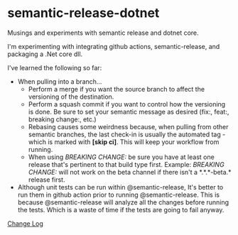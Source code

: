 # semantic-release-dotnet
Musings and experiments with semantic release and dotnet core.

I'm experimenting with integrating github actions, semantic-release, and packaging a .Net core dll.

I've learned the following so far:
- When pulling into a branch...
  - Perform a merge if you want the source branch to affect the versioning of the destination.
  - Perform a squash commit if you want to control how the versioning is done. Be sure to set your semantic message as desired (fix:, feat:, breaking change:, etc.)
  - Rebasing causes some weirdness because, when pulling from other semantic branches, the last check-in is usually the automated tag - which is marked with **[skip ci]**. This will keep your workflow from running.
  - When using *BREAKING CHANGE:* be sure you have at least one release that's pertinent to that build type first.
    Example: *BREAKING CHANGE:* will not work on the beta channel if there isn't a \*.\*.\*-beta.\* release first.
- Although unit tests can be run within @semantic-release, It's better to run them in github action prior to running @semantic-release. This is because @semantic-release will analyze all the changes before running the tests. Which is a waste of time if the tests are going to fail anyway.

[Change Log](CHANGELOG.md)